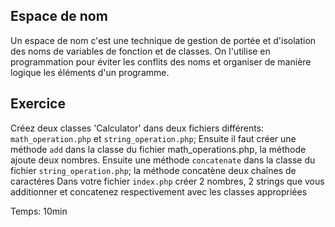 ## Espace de nom

Un espace de nom c'est une technique de gestion de portée et d'isolation des noms de variables de fonction et de classes. On l'utilise en programmation pour éviter les conflits des noms et organiser de manière logique les éléments d'un programme.

## Exercice
Créez deux classes 'Calculator' dans deux fichiers différents: `math_operation.php` et `string_operation.php`;
Ensuite il faut créer une méthode `add` dans la classe du fichier math_operations.php, la méthode ajoute deux nombres.
Ensuite une méthode `concatenate` dans la classe du fichier `string_operation.php`; la méthode concatène deux chaînes de caractéres
Dans votre fichier `index.php` créer 2 nombres, 2 strings que vous additionner et concatenez respectivement avec les classes appropriées 

Temps: 10min